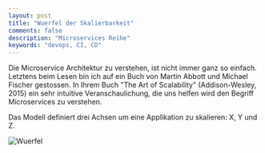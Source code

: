 ```yaml
---
layout: post
title: "Wuerfel der Skalierbarkeit"
comments: false
description: "Microservices Reihe"
keywords: "devops, CI, CD"
---
```


Die Microservice Architektur zu verstehen, ist nicht immer ganz so einfach. Letztens beim Lesen bin ich auf ein Buch von Martin Abbott und Michael Fischer gestossen. In Ihrem Buch "The Art of Scalability" (Addison-Wesley, 2015) ein sehr intuitive Veranschaulichung, die uns helfen wird den Begriff Microservices zu verstehen. 

Das Modell definiert drei Achsen um eine Applikation zu skalieren: X, Y und Z.

![Wuerfel](https://i.pinimg.com/originals/00/f2/8f/00f28f14928d297bf3d110cf60d4afce.png)


